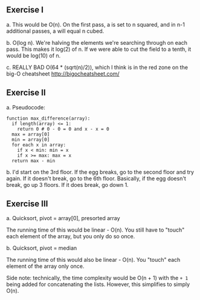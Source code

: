 ## Exercise I

a. This would be O(n). On the first pass, a is set to n squared, and in n-1 additional passes, a will equal n cubed.

b. O(log n). We're halving the elements we're searching through on each pass. This makes it log(2) of n. If we were able to cut the field to a tenth, it would be log(10) of n.

c. REALLY BAD O(64 \* (sqrt(n)/2)), which I think is in the red zone on the big-O cheatsheet http://bigocheatsheet.com/

## Exercise II

a. Pseudocode:

```
function max_difference(array):
  if length(array) <= 1:
    return 0 # 0 - 0 = 0 and x - x = 0
  max = array[0]
  min = array[0]
  for each x in array:
    if x < min: min = x
    if x >= max: max = x
  return max - min
```

b. I'd start on the 3rd floor. If the egg breaks, go to the second floor and try again. If it doesn't break, go to the 6th floor. Basically, if the egg doesn't break, go up 3 floors. If it does break, go down 1.

## Exercise III

a. Quicksort, pivot = array[0], presorted array

The running time of this would be linear - O(n). You still have to "touch" each element of the array, but you only do so once.

b. Quicksort, pivot = median

The running time of this would also be linear - O(n). You "touch" each element of the array only once.

Side note: technically, the time complexity would be O(n + 1) with the `+ 1` being added for concatenating the lists. However, this simplifies to simply O(n).
